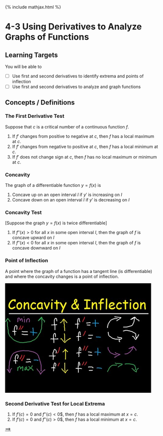 {% include mathjax.html %}

# 4-3 Using Derivatives to Analyze Graphs of Functions

## Learning Targets

You will be able to
- [ ] Use first and second derivatives to identify extrema and points of inflection
- [ ] Use first and second derivatives to analyze and graph functions

## Concepts / Definitions

### The First Derivative Test
Suppose that $c$ is a critical number of a continuous function $f$.
 1. If $f'$ changes from positive to negative at $c$, then $f$ has a local maximum at $c$.
 2. If $f'$ changes from negative to positive at $c$, then $f$ has a local minimum at $c$.
 3. If $f'$ does not change sign at $c$, then $f$ has no local maximum or minimum at $c$.

### Concavity
The graph of a differentiable function $y = f(x)$ is
 1. Concave up on an open interval $I$ if $y'$ is increasing on $I$
 2. Concave down on an open interval $I$ if $y'$ is decreasing on $I$

### Concavity Test
[Suppose the graph $y = f(x)$ is twice differentiable]
 1. If $f''(x) > 0$ for all $x$ in some open interval $I$, then the graph of $f$ is concave upward on $I$
 2. If $f''(x) < 0$ for all $x$ in some open interval $I$, then the graph of $f$ is concave downward on $I$

### Point of Inflection
A point where the graph of a function has a tangent line (is differentiable) and where the concavity changes is a point of inflection.

![Concavity and Inflection](../assets/calculus/4-3-using-derivatives-to-analyze-graphs-of-functions_1.jpg)

### Second Derivative Test for Local Extrema
 1. If $f'(c) = 0$ and $f''(c) < 0$$, then $f$ has a local maximum at $x = c$.
 2. If $f'(c) = 0$ and $f''(c) > 0$$, then $f$ has a local minimum at $x = c$.

[==>](4-6-related-rates.md)
